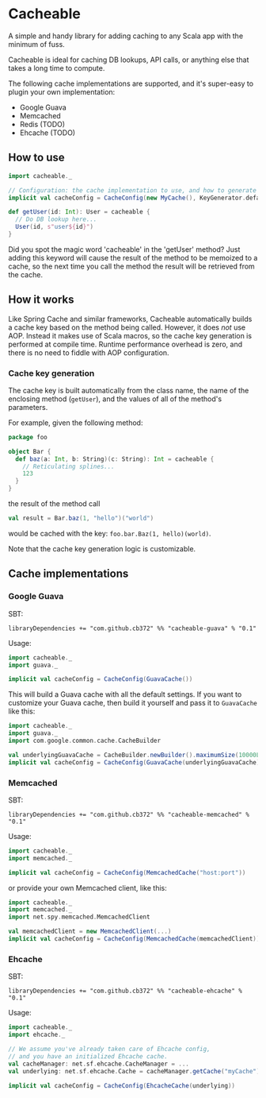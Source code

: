 # Cacheable

A simple and handy library for adding caching to any Scala app with the minimum of fuss.

Cacheable is ideal for caching DB lookups, API calls, or anything else that takes a long time to compute.

The following cache implementations are supported, and it's super-easy to plugin your own implementation:
* Google Guava
* Memcached
* Redis (TODO)
* Ehcache (TODO)

## How to use

```scala 
import cacheable._

// Configuration: the cache implementation to use, and how to generate cache keys
implicit val cacheConfig = CacheConfig(new MyCache(), KeyGenerator.defaultGenerator)

def getUser(id: Int): User = cacheable { 
  // Do DB lookup here...
  User(id, s"user${id}")
}
```

Did you spot the magic word 'cacheable' in the 'getUser' method? Just adding this keyword will cause the result of the method to be memoized to a cache, so the next time you call the method the result will be retrieved from the cache.

## How it works

Like Spring Cache and similar frameworks, Cacheable automatically builds a cache key based on the method being called. However, it does *not* use AOP. Instead it makes use of Scala macros, so the cache key generation is performed at compile time. Runtime performance overhead is zero, and there is no need to fiddle with AOP configuration.

### Cache key generation

The cache key is built automatically from the class name, the name of the enclosing method (`getUser`), and the values of all of the method's parameters.

For example, given the following method:

```scala 
package foo

object Bar {
  def baz(a: Int, b: String)(c: String): Int = cacheable { 
    // Reticulating splines...   
    123
  }
}
```

the result of the method call
```scala 
val result = Bar.baz(1, "hello")("world")
```

would be cached with the key: `foo.bar.Baz(1, hello)(world)`.

Note that the cache key generation logic is customizable.

## Cache implementations

### Google Guava

SBT:

```
libraryDependencies += "com.github.cb372" %% "cacheable-guava" % "0.1"
```

Usage:

```scala
import cacheable._
import guava._

implicit val cacheConfig = CacheConfig(GuavaCache())
```

This will build a Guava cache with all the default settings. If you want to customize your Guava cache, then build it yourself and pass it to `GuavaCache` like this:

```scala
import cacheable._
import guava._
import com.google.common.cache.CacheBuilder

val underlyingGuavaCache = CacheBuilder.newBuilder().maximumSize(10000L).build[String, Object]
implicit val cacheConfig = CacheConfig(GuavaCache(underlyingGuavaCache))
```

### Memcached

SBT:

```
libraryDependencies += "com.github.cb372" %% "cacheable-memcached" % "0.1"
```

Usage:

```scala
import cacheable._
import memcached._

implicit val cacheConfig = CacheConfig(MemcachedCache("host:port"))
```

or provide your own Memcached client, like this:

```scala
import cacheable._
import memcached._
import net.spy.memcached.MemcachedClient

val memcachedClient = new MemcachedClient(...)
implicit val cacheConfig = CacheConfig(MemcachedCache(memcachedClient))
```

### Ehcache

SBT:

```
libraryDependencies += "com.github.cb372" %% "cacheable-ehcache" % "0.1"
```

Usage:

```scala
import cacheable._
import ehcache._

// We assume you've already taken care of Ehcache config, 
// and you have an initialized Ehcache cache.
val cacheManager: net.sf.ehcache.CacheManager = ...
val underlying: net.sf.ehcache.Cache = cacheManager.getCache("myCache")

implicit val cacheConfig = CacheConfig(EhcacheCache(underlying))
```

